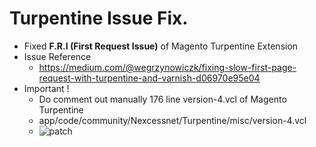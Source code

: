 # Turpentine Issue Fix.
- Fixed **F.R.I (First Request Issue)** of Magento Turpentine Extension
- Issue Reference
	- https://medium.com/@wegrzynowiczk/fixing-slow-first-page-request-with-turpentine-and-varnish-d06970e95e04
- Important !
	- Do comment out manually 176 line version-4.vcl of Magento Turpentine
	- app/code/community/Nexcessnet/Turpentine/misc/version-4.vcl
	- ![patch](https://i.ibb.co/WPYzwZ2/2022-09-07-21-31-30.png)